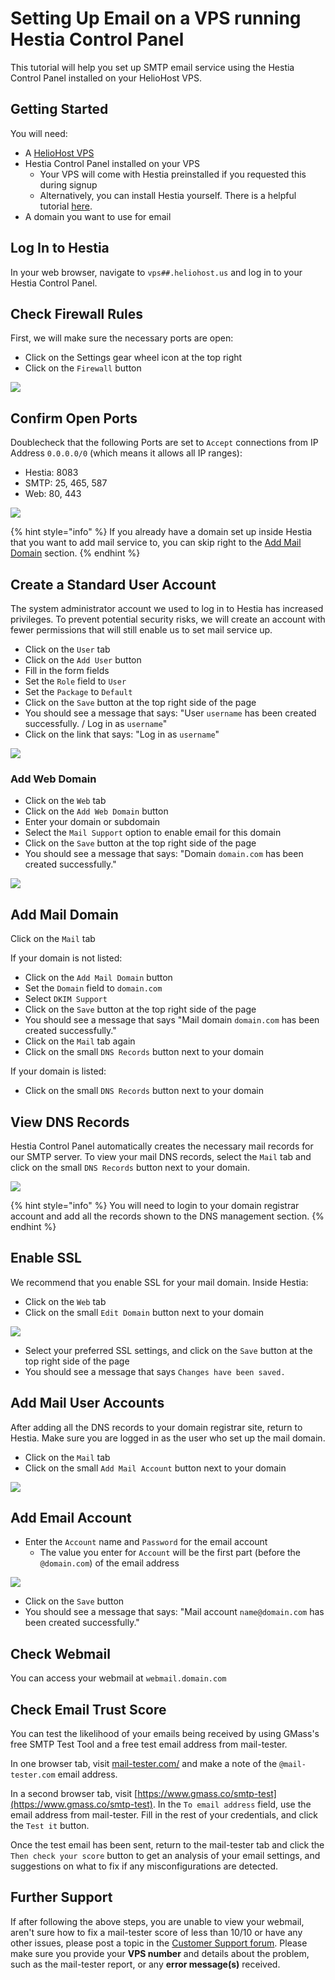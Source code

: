 # Setting Up Email on a VPS running Hestia Control Panel

This tutorial will help you set up SMTP email service using the Hestia Control Panel installed on your HelioHost VPS.

## Getting Started

You will need: 
* A [HelioHost VPS](https://heliohost.org/vps/)
* Hestia Control Panel installed on your VPS
  * Your VPS will come with Hestia preinstalled if you requested this during signup
  * Alternatively, you can install Hestia yourself. There is a helpful tutorial [here](https://hestiacp.com/docs/introduction/getting-started.html).
* A domain you want to use for email

## Log In to Hestia

In your web browser, navigate to `vps##.heliohost.us` and log in to your Hestia Control Panel.

## Check Firewall Rules

First, we will make sure the necessary ports are open:
* Click on the Settings gear wheel icon at the top right
* Click on the `Firewall` button

![](../../.gitbook/assets/vps-hestia-email-1-firewall.png)

## Confirm Open Ports

Doublecheck that the following Ports are set to `Accept` connections from IP Address `0.0.0.0/0` (which means it allows all IP ranges):
* Hestia: 8083
* SMTP: 25, 465, 587
* Web: 80, 443

![](../../.gitbook/assets/vps-hestia-email-2-ports.png)

{% hint style="info" %}
If you already have a domain set up inside Hestia that you want to add mail service to, you can skip right to the [Add Mail Domain](#add-mail-domain) section.
{% endhint %}

## Create a Standard User Account

The system administrator account we used to log in to Hestia has increased privileges. To prevent potential security risks, we will create an account with fewer permissions that will still enable us to set mail service up.

* Click on the `User` tab
* Click on the `Add User` button
* Fill in the form fields
* Set the `Role` field to `User`
* Set the `Package` to `Default`
* Click on the `Save` button at the top right side of the page
* You should see a message that says: "User `username` has been created successfully. / Log in as `username`"
* Click on the link that says: "Log in as `username`"

<!-- We can use the same screenshot from another Hestia tutorial -->
![](../../.gitbook/assets/vps-tutorial-wp-hestia-1-login-user.png)

### Add Web Domain

* Click on the `Web` tab
* Click on the `Add Web Domain` button
* Enter your domain or subdomain
* Select the `Mail Support` option to enable email for this domain
* Click on the `Save` button at the top right side of the page
* You should see a message that says: "Domain `domain.com` has been created successfully."

<!-- We can use the same screenshot from another Hestia tutorial -->
![](../../.gitbook/assets/vps-tutorial-wp-hestia-2-domain-created.png)

## Add Mail Domain

Click on the `Mail` tab 

If your domain is not listed:
* Click on the `Add Mail Domain` button
* Set the `Domain` field to `domain.com`
* Select `DKIM Support`
* Click on the `Save` button at the top right side of the page
* You should see a message that says "Mail domain `domain.com` has been created successfully."
* Click on the `Mail` tab again
* Click on the small `DNS Records` button next to your domain

If your domain is listed: 
  * Click on the small `DNS Records` button next to your domain

## View DNS Records

Hestia Control Panel automatically creates the necessary mail records for our SMTP server. To view your mail DNS records, select the `Mail` tab and click on the small `DNS Records` button next to your domain. 

![](../../.gitbook/assets/vps-hestia-email-3-dns-records.png)

{% hint style="info" %}
You will need to login to your domain registrar account and add all the records shown to the DNS management section.
{% endhint %}

## Enable SSL

We recommend that you enable SSL for your mail domain. Inside Hestia: 
* Click on the `Web` tab
* Click on the small `Edit Domain` button next to your domain

<!-- We can use the same screenshot from another Hestia tutorial -->
![](../../.gitbook/assets/vps-tutorial-wp-hestia-3-edit-domain.png)

* Select your preferred SSL settings, and click on the `Save` button at the top right side of the page
* You should see a message that says `Changes have been saved.`

## Add Mail User Accounts

After adding all the DNS records to your domain registrar site, return to Hestia. Make sure you are logged in as the user who set up the mail domain. 
* Click on the `Mail` tab
* Click on the small `Add Mail Account` button next to your domain

![](../../.gitbook/assets/vps-hestia-email-4-add-mail-account.png)

## Add Email Account

* Enter the `Account` name and `Password` for the email account
  * The value you enter for `Account` will be the first part (before the `@domain.com`) of the email address

![](../../.gitbook/assets/vps-hestia-email-5-add-email-address.png)

* Click on the `Save` button
* You should see a message that says: "Mail account `name@domain.com` has been created successfully."

## Check Webmail

You can access your webmail at `webmail.domain.com`

## Check Email Trust Score

You can test the likelihood of your emails being received by using GMass's free SMTP Test Tool and a free test email address from mail-tester. 

In one browser tab, visit [mail-tester.com/](https://www.mail-tester.com/) and make a note of the `@mail-tester.com` email address. 

In a second browser tab, visit [https://www.gmass.co/smtp-test](https://www.gmass.co/smtp-test). In the `To email address` field, use the email address from mail-tester. Fill in the rest of your credentials, and click the `Test it` button. 

Once the test email has been sent, return to the mail-tester tab and click the `Then check your score` button to get an analysis of your email settings, and suggestions on what to fix if any misconfigurations are detected.

## Further Support

If after following the above steps, you are unable to view your webmail, aren't sure how to fix a mail-tester score of less than 10/10 or have any other issues, please post a topic in the [Customer Support forum](https://helionet.org/index/forum/45-customer-service/?do=add). Please make sure you provide your **VPS number** and details about the problem, such as the mail-tester report, or any **error message(s)** received.